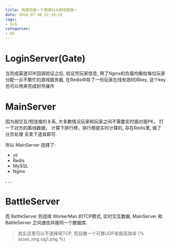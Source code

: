 ```yaml
---
title: 快速完成一个简易SLG游戏思路一
date: 2016-07-30 22:19:29
tags:
- SLG
categories:
- GS
---
```





# LoginServer(Gate)

当完成渠道SDK回调验证之后, 
验证完玩家信息, 
用了Nginx的负载均衡给每位玩家分配一台不繁忙的游戏服务器, 
在Redis中存了一份玩家在线有效时间key, 
这个key也可以用来完成封号操作



# MainServer

因为弱交互/短连接的关系, 
大多数情况玩家和玩家之间不需要实时面对面PK，
打一下对方的离线数据，
计算下排行榜，排行榜是实时计算的, 
存在Redis里, 做了分页处理
买卖下道具即可.

所以 MainServer 选择了:

- yii
- Redis
- MySQL
- Nginx

**. . .**<!-- more -->

# BattleServer

而 BattleServer 则选择 WorkerMan 的TCP模式,
实时交互数据, 
MainServer 和 BattleServer 之间通信并接同一个数据库.

> 其实这里可以不选择用TCP, 而自撸一个可靠UDP来提高效率
{% asset_img slg1.png %}
